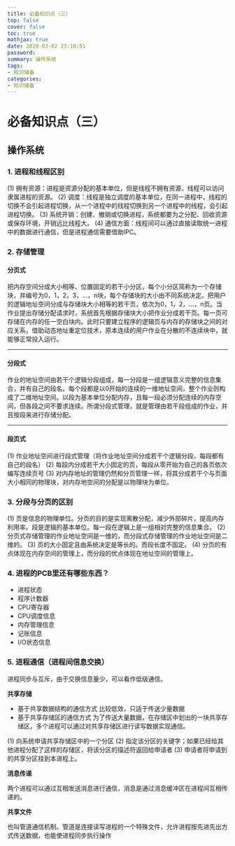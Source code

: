 ```yaml
---
title: 必备知识点（三）
top: false
cover: false
toc: true
mathjax: true
date: 2020-03-02 23:10:51
password:
summary: 操作系统
tags:
- 知识储备
categories:
- 知识储备
---
```


# 必备知识点（三）

## 操作系统

### 1. 进程和线程区别

(1) 拥有资源：进程是资源分配的基本单位，但是线程不拥有资源，线程可以访问隶属进程的资源。
(2) 调度：线程是独立调度的基本单位，在同一进程中，线程的切换不会引起进程切换，从一个进程中的线程切换到另一个进程中的线程，会引起进程切换。
(3) 系统开销：创建、撤销或切换进程，系统都要为之分配、回收资源或保存环境，开销远比线程大。
(4) 通信方面：线程间可以通过直接读取统一进程中的数据进行通信，但是进程通信需要借助IPC。

### 2. 存储管理

#### 分页式

把内存空间分成大小相等、位置固定的若干小分区，每个小分区简称为一个存储块，并编号为0，1，2，3，...，n块，每个存储块的大小由不同系统决定。把用户的逻辑地址空间分成与存储块大小相等的若干页，依次为0，1，2，...，n页。当作业提出存储分配请求时，系统首先根据存储块大小把作业分成若干页。每一页可存储在内存的任一空白块内。此时只要建立程序的逻辑页与内存的存储块之间的对应关系，借助动态地址重定位技术，原本连续的用户作业在分散的不连续块中，就能够正常投入运行。

------

#### 分段式

作业的地址空间由若干个逻辑分段组成，每一分段是一组逻辑意义完整的信息集合，并有自己的段名。每个段都是以0开始的连续的一维地址空间，整个作业则构成了二维地址空间。以段为基本单位分配内存，且每一段必须分配连续的内存空间，但各段之间不要求连续。所谓分段式管理，就是管理由若干段组成的作业，并且按段来进行存储分配。

------

#### 段页式

(1) 作业地址空间进行段式管理（将作业地址空间分成若干个逻辑分段，每段都有自己的段名）
(2) 每段内分成若干大小固定的页，每段从零开始为自己的各页依次编写连续页号
(3) 对内存地址的管理仍然和分页管理一样，将其分成若干个与页面大小相同的物理块，对内存地空间的分配是以物理块为单位。

### 3. 分段与分页的区别

(1) 页是信息的物理单位。分页的目的是实现离散分配，减少外部碎片，提高内存利用率。段是逻辑的基本单位。每一段在逻辑上是一组相对完整的信息集合。
(2) 分页式存储管理的作业地址空间是一维的，而分段式存储管理的作业地址空间是二维的。
(3) 页的大小固定且由系统决定是等长的。而段长度不固定。
(4) 分页的有点体现在内存空间的管理上，而分段的优点体现在地址空间的管理上。

### 4. 进程的PCB里还有哪些东西？

- 进程状态
- 程序计数器
- CPU寄存器
- CPU调度信息
- 内存管理信息
- 记账信息
- I/O状态信息

### 5. 进程通信（进程间信息交换）

进程同步与互斥，由于交换信息量少，可以看作低级通信。

**共享存储**

- 基于共享数据结构的通信方式
  比较低效，只适于传送少量数据
- 基于共享存储区的通信方式
  为了传送大量数据，在存储区中划出的一块共享存储区，多个进程可以通过对共享存储区进行读写数据实现通信。

(1) 向系统申请共享存储区中的一个分区
(2) 指定该分区的关键字；如果已经给其他进程分配了这样的存储区，将该分区的描述符返回给申请者
(3) 申请者将申请到的共享分区挂到本进程上。

**消息传递**

两个进程可以通过互相发送消息进行通信，消息是通过消息缓冲区在进程间互相传递的。

**共享文件**

也叫管道通信机制。管道是连接读写进程的一个特殊文件，允许进程按先进先出方式传送数据，也能使进程同步执行操作